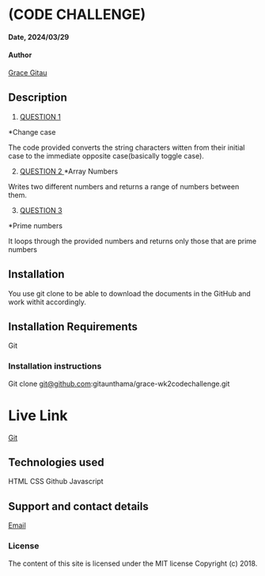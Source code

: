 # (CODE CHALLENGE)

#### Date, 2024/03/29

#### Author
[Grace Gitau](https://github.com/gitaunthama/Personal-Porfolio.git)


## Description

1. <u>QUESTION 1</u> 

  *Change case

  <p>The code provided converts the string characters witten from their initial case to the immediate opposite case(basically toggle case).</p>

   

2. <u>QUESTION 2 </u>
*Array Numbers
   
  <p>Writes two different numbers and returns a range of numbers between them.</p>

3. <u>QUESTION 3</u>

  *Prime numbers

<p> It loops through the provided numbers and returns only those that are prime numbers</p>


## Installation
You use git clone to be able to download the documents in the GitHub and work withit accordingly.

## Installation Requirements
Git

### Installation instructions
Git clone  git@github.com:gitaunthama/grace-wk2codechallenge.git

# Live Link
[Git](https://github.com/gitaunthama/grace-wk2codechallenge.git)

## Technologies used
HTML
CSS
Github
Javascript

## Support and contact details
[Email](https://mail.google.com/mail/u/1/#inbox)

### License
The content of this site is licensed under the MIT license
Copyright (c) 2018.




















